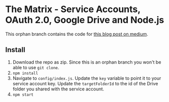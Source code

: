 # The Matrix - Service  Accounts, OAuth 2.0, Google Drive and Node.js
This orphan branch contains the code for [this blog post on medium][1].

## Install
1. Download the repo as zip. Since this is an orphan branch you won't be able to use `git clone`.
2. `npm install`
3. Navigate to `config/index.js`. Update the `key` variable to point it to your service account key. Update the `targetFolderId` to the id of the Drive folder you shared with the service account.
4. `npm start`

[1]:https://medium.com/@abhimanyuPathania/google-drive-service-accounts-and-nodejs-a038b8ec482f
